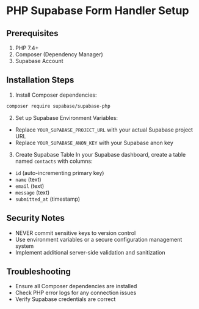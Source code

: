 # PHP Supabase Form Handler Setup

## Prerequisites
1. PHP 7.4+ 
2. Composer (Dependency Manager)
3. Supabase Account

## Installation Steps
1. Install Composer dependencies:
```bash
composer require supabase/supabase-php
```

2. Set up Supabase Environment Variables:
- Replace `YOUR_SUPABASE_PROJECT_URL` with your actual Supabase project URL
- Replace `YOUR_SUPABASE_ANON_KEY` with your Supabase anon key

3. Create Supabase Table
In your Supabase dashboard, create a table named `contacts` with columns:
- `id` (auto-incrementing primary key)
- `name` (text)
- `email` (text)
- `message` (text)
- `submitted_at` (timestamp)

## Security Notes
- NEVER commit sensitive keys to version control
- Use environment variables or a secure configuration management system
- Implement additional server-side validation and sanitization

## Troubleshooting
- Ensure all Composer dependencies are installed
- Check PHP error logs for any connection issues
- Verify Supabase credentials are correct
